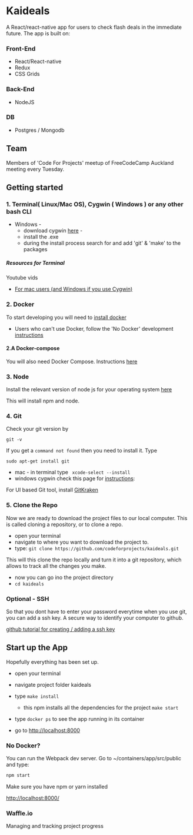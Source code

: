 # Kaideals
A React/react-native app for users to check flash deals in the immediate future.  The app is built on:

### Front-End
- React/React-native
- Redux
- CSS Grids

### Back-End
- NodeJS

### DB
- Postgres / Mongodb 

## Team
Members of 'Code For Projects' meetup of FreeCodeCamp Auckland meeting every Tuesday.


## Getting started

### 1. Terminal( Linux/Mac OS), Cygwin ( Windows ) or any other bash CLI
- Windows - 
    - download cygwin [here](https://www.cygwin.com/) - 
    - install the .exe
    - during the install process search for and add 'git' & 'make' to the packages

##### Resources for Terminal
   
 Youtube vids
 - [For mac users (and Windows if you use Cygwin) ](https://www.youtube.com/watch?v=jDINUSK7rXE)

### 2. Docker

To start developing you will need to [install docker ](https://docs.docker.com/engine/installation/)

- Users who can't use Docker, follow the 'No Docker' development [instructions](no-docker)

#### 2.A Docker-compose

You will also need Docker Compose. Instructions [here ](https://docs.docker.com/compose/install/)


### 3. Node

Install the relevant version of node js for your operating system [here](https://nodejs.org/en/download/)

This will install npm and node.

### 4. Git
Check your git version by

```git -v```

If you get a  ```command not found``` then you need to install it. Type

```sudo apt-get install git```

- mac -  in terminal type 
``` xcode-select --install```
- windows cygwin check this page for [instructions](http://redmine.jamoma.org/projects/1/wiki/Installing_and_setting_up_GIT):

For UI based Git tool, install [GitKraken](https://www.gitkraken.com/download)


### 5. Clone the Repo
Now we are ready to download the project files to our local computer.
This is called cloning a repository, or to clone a repo.

- open your terminal 
- navigate to where you want to download the project to.
- type: 
```git clone https://github.com/codeforprojects/kaideals.git```

This will this clone the repo locally and turn it into a git repository, which allows to track all the changes you make.

- now you can go ino the project directory
- ```cd kaideals```

### Optional - SSH
So that you dont have to enter your password everytime when you use git, you can add a ssh key. A secure way to identify your computer to github.

[github tutorial for creating / adding a ssh key](https://help.github.com/articles/adding-a-new-ssh-key-to-your-github-account/)



## Start up the App
Hopefully everything has been set up. 

- open your terminal
- navigate project folder kaideals
- type 
```make install```
    - this npm installs all the dependencies for the project
 ```make start```


- type ```docker ps``` to see the app running in its container
- go to [http://localhost:8000](http://localhost:8000)


### No Docker?


You can run the Webpack dev server. Go to ~/containers/app/src/public and type:

```bash
npm start
```

Make sure you have npm or yarn installed

[http://localhost:8000/](http://localhost:8000/)


### Waffle.io
Managing and tracking project progress


